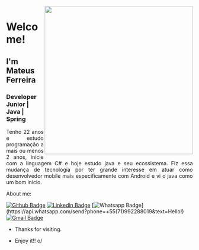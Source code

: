 <!--
**MattFerreira213/MattFerreira213** is a ✨ _special_ ✨ repository because its `README.md` (this file) appears on your GitHub profile.
-->

<img align="right" width="400" height="400" src="http://cdn.lowgif.com/full/648274361b1fb295-.gif">

# Welcome!

## I'm Mateus Ferreira

### Developer Junior | Java | Spring 

<p align="justify">Tenho 22 anos e estudo programação a mais ou menos 2 anos, inicie com a linguagem C# e hoje estudo java e seu ecossistema. Fiz essa mudança de tecnologia por ter grande interesse em atuar como desenvolvedor mobile mais especificamente com Android e vi o java como um bom início.<p>

About me:

[![Github Badge](https://img.shields.io/badge/-Github-000?style=flat-square&logo=Github&logoColor=white&link=https://github.com/MattFerreira213)](https://github.com/MattFerreira213)
[![Linkedin Badge](https://img.shields.io/badge/-LinkedIn-blue?style=flat-square&logo=Linkedin&logoColor=white&link=https://www.linkedin.com/in/mateus-ferreira-8505bb163/)](https://www.linkedin.com/in/mateus-ferreira-8505bb163/)
[![Whatsapp Badge](https://img.shields.io/badge/-Whatsapp-4CA143?style=flat-square&labelColor=4CA143&logo=whatsapp&logoColor=white&link=https://api.whatsapp.com/send?phone=+55(71)992288019&text=Hello!)](https://api.whatsapp.com/send?phone=+55(71)992288019&text=Hello!)
[![Gmail Badge](https://img.shields.io/badge/-Gmail-c14438?style=flat-square&logo=Gmail&logoColor=white&link=mateusanjos225@gmail.com)](mailto:mateusanjos225@gmail.com)

- Thanks for visiting. 
 
- Enjoy it!! o/


